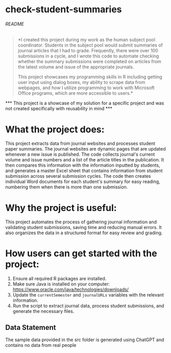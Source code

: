 # check-student-summaries

###### README ######

> *I created this project during my work as the human subject pool coordinator. Students in the subject pool would submit summaries of journal articles that I had to grade. Frequently, there were over 100 submissions in a cycle, and I wrote this code to automate checking whether the summary submissions were completed on articles from the latest volume and issue of the appropriate journals.
>
> This project showcases my programming skills in R including getting user input using dialog boxes, my ability to scrape data from webpages, and how I utilize programming to work with Microsoft Office programs, which are more accessible to users.*




*** This project is a showcase of my solution  for a specific project and was not created specifically with reusability in mind ***
 
# What the project does:
This project extracts data from journal websites and processes student paper summaries. The journal websites are dynamic pages that are updated whenever a new issue is published. The code collects journal's current volume and issue numbers and a list of the article titles in the publication. It then compares this information with the information inputted by students, and generates a master Excel sheet that contains information from student submission across several submission cycles. The code then creates individual Word documents for each student's summary for easy reading, numbering them when there is more than one submission.

# Why the project is useful:
 This project automates the process of gathering journal information and validating student submissions, saving time and reducing manual errors. It also organizes the data in a structured format for easy review and grading.

# How users can get started with the project:
 1. Ensure all required R packages are installed.
 2. Make sure Java is installed on your computer: https://www.oracle.com/java/technologies/downloads/
 3. Update the `currentSemester` and `journalURLs` variables with the relevant information.
 4. Run the script to extract journal data, process student submissions, and generate the necessary files.

## Data Statement
The sample data provided in the src folder is generated using ChatGPT and contains no data from real people
